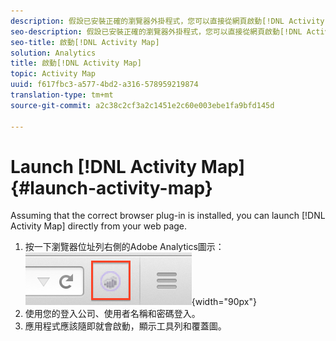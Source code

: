 ```yaml
---
description: 假設已安裝正確的瀏覽器外掛程式，您可以直接從網頁啟動[!DNL Activity Map]。
seo-description: 假設已安裝正確的瀏覽器外掛程式，您可以直接從網頁啟動[!DNL Activity Map]。
seo-title: 啟動[!DNL Activity Map]
solution: Analytics
title: 啟動[!DNL Activity Map]
topic: Activity Map
uuid: f617fbc3-a577-4bd2-a316-578959219874
translation-type: tm+mt
source-git-commit: a2c38c2cf3a2c1451e2c60e003ebe1fa9bfd145d

---
```



# Launch [!DNL Activity Map]{#launch-activity-map}

Assuming that the correct browser plug-in is installed, you can launch [!DNL Activity Map] directly from your web page.

1. 按一下瀏覽器位址列右側的Adobe Analytics圖示：\
   ![](assets/an_icon.png){width="90px"}
1. 使用您的登入公司、使用者名稱和密碼登入。
1. 應用程式應該隨即就會啟動，顯示工具列和覆蓋圖。

